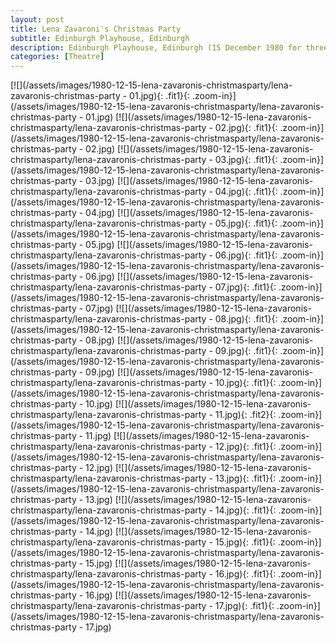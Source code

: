 ```yaml
---
layout: post
title: Lena Zavaroni's Christmas Party
subtitle: Edinburgh Playhouse, Edinburgh
description: Edinburgh Playhouse, Edinburgh (15 December 1980 for three weeks).
categories: [Theatre]
---
```


[![](/assets/images/1980-12-15-lena-zavaronis-christmasparty/lena-zavaronis-christmas-party - 01.jpg){: .fit1}{: .zoom-in}](/assets/images/1980-12-15-lena-zavaronis-christmasparty/lena-zavaronis-christmas-party - 01.jpg)
[![](/assets/images/1980-12-15-lena-zavaronis-christmasparty/lena-zavaronis-christmas-party - 02.jpg){: .fit1}{: .zoom-in}](/assets/images/1980-12-15-lena-zavaronis-christmasparty/lena-zavaronis-christmas-party - 02.jpg)
[![](/assets/images/1980-12-15-lena-zavaronis-christmasparty/lena-zavaronis-christmas-party - 03.jpg){: .fit1}{: .zoom-in}](/assets/images/1980-12-15-lena-zavaronis-christmasparty/lena-zavaronis-christmas-party - 03.jpg)
[![](/assets/images/1980-12-15-lena-zavaronis-christmasparty/lena-zavaronis-christmas-party - 04.jpg){: .fit1}{: .zoom-in}](/assets/images/1980-12-15-lena-zavaronis-christmasparty/lena-zavaronis-christmas-party - 04.jpg)
[![](/assets/images/1980-12-15-lena-zavaronis-christmasparty/lena-zavaronis-christmas-party - 05.jpg){: .fit1}{: .zoom-in}](/assets/images/1980-12-15-lena-zavaronis-christmasparty/lena-zavaronis-christmas-party - 05.jpg)
[![](/assets/images/1980-12-15-lena-zavaronis-christmasparty/lena-zavaronis-christmas-party - 06.jpg){: .fit1}{: .zoom-in}](/assets/images/1980-12-15-lena-zavaronis-christmasparty/lena-zavaronis-christmas-party - 06.jpg)
[![](/assets/images/1980-12-15-lena-zavaronis-christmasparty/lena-zavaronis-christmas-party - 07.jpg){: .fit1}{: .zoom-in}](/assets/images/1980-12-15-lena-zavaronis-christmasparty/lena-zavaronis-christmas-party - 07.jpg)
[![](/assets/images/1980-12-15-lena-zavaronis-christmasparty/lena-zavaronis-christmas-party - 08.jpg){: .fit1}{: .zoom-in}](/assets/images/1980-12-15-lena-zavaronis-christmasparty/lena-zavaronis-christmas-party - 08.jpg)
[![](/assets/images/1980-12-15-lena-zavaronis-christmasparty/lena-zavaronis-christmas-party - 09.jpg){: .fit1}{: .zoom-in}](/assets/images/1980-12-15-lena-zavaronis-christmasparty/lena-zavaronis-christmas-party - 09.jpg)
[![](/assets/images/1980-12-15-lena-zavaronis-christmasparty/lena-zavaronis-christmas-party - 10.jpg){: .fit1}{: .zoom-in}](/assets/images/1980-12-15-lena-zavaronis-christmasparty/lena-zavaronis-christmas-party - 10.jpg)
[![](/assets/images/1980-12-15-lena-zavaronis-christmasparty/lena-zavaronis-christmas-party - 11.jpg){: .fit2}{: .zoom-in}](/assets/images/1980-12-15-lena-zavaronis-christmasparty/lena-zavaronis-christmas-party - 11.jpg)
[![](/assets/images/1980-12-15-lena-zavaronis-christmasparty/lena-zavaronis-christmas-party - 12.jpg){: .fit1}{: .zoom-in}](/assets/images/1980-12-15-lena-zavaronis-christmasparty/lena-zavaronis-christmas-party - 12.jpg)
[![](/assets/images/1980-12-15-lena-zavaronis-christmasparty/lena-zavaronis-christmas-party - 13.jpg){: .fit1}{: .zoom-in}](/assets/images/1980-12-15-lena-zavaronis-christmasparty/lena-zavaronis-christmas-party - 13.jpg)
[![](/assets/images/1980-12-15-lena-zavaronis-christmasparty/lena-zavaronis-christmas-party - 14.jpg){: .fit1}{: .zoom-in}](/assets/images/1980-12-15-lena-zavaronis-christmasparty/lena-zavaronis-christmas-party - 14.jpg)
[![](/assets/images/1980-12-15-lena-zavaronis-christmasparty/lena-zavaronis-christmas-party - 15.jpg){: .fit1}{: .zoom-in}](/assets/images/1980-12-15-lena-zavaronis-christmasparty/lena-zavaronis-christmas-party - 15.jpg)
[![](/assets/images/1980-12-15-lena-zavaronis-christmasparty/lena-zavaronis-christmas-party - 16.jpg){: .fit1}{: .zoom-in}](/assets/images/1980-12-15-lena-zavaronis-christmasparty/lena-zavaronis-christmas-party - 16.jpg)
[![](/assets/images/1980-12-15-lena-zavaronis-christmasparty/lena-zavaronis-christmas-party - 17.jpg){: .fit1}{: .zoom-in}](/assets/images/1980-12-15-lena-zavaronis-christmasparty/lena-zavaronis-christmas-party - 17.jpg)

<style>
.fit1 {width:367px; height:510px; object-fit: cover; margin-bottom:5px;}
.fit2 {width:738px; height:510px; object-fit: cover; margin-bottom:5px;}
</style>

